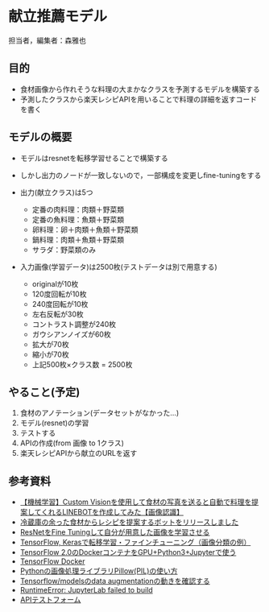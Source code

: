 # 献立推薦モデル
担当者，編集者：森雅也

## 目的
- 食材画像から作れそうな料理の大まかなクラスを予測するモデルを構築する
- 予測したクラスから楽天レシピAPIを用いることで料理の詳細を返すコードを書く

## モデルの概要
- モデルはresnetを転移学習せることで構築する
- しかし出力のノードが一致しないので，一部構成を変更しfine-tuningをする
- 出力(献立クラス)は5つ
  - 定番の肉料理：肉類＋野菜類
  - 定番の魚料理：魚類＋野菜類
  - 卵料理：卵＋肉類＋魚類＋野菜類
  - 鍋料理：肉類＋魚類＋野菜類
  - サラダ：野菜類のみ

- 入力画像(学習データ)は2500枚(テストデータは別で用意する)
  - originalが10枚
  - 120度回転が10枚
  - 240度回転が10枚
  - 左右反転が30枚
  - コントラスト調整が240枚
  - ガウシアンノイズが60枚
  - 拡大が70枚
  - 縮小が70枚
  - 上記500枚×クラス数 = 2500枚

## やること(予定)
1. 食材のアノテーション(データセットがなかった…)
1. モデル(resnet)の学習
1. テストする
1. APIの作成(from 画像 to 1クラス)
1. 楽天レシピAPIから献立のURLを返す

## 参考資料
- [【機械学習】Custom Visionを使用して食材の写真を送ると自動で料理を提案してくれるLINEBOTを作成してみた【画像認識】](https://qiita.com/Naru0607/items/16c42a242ddc90009a30)
- [冷蔵庫の余った食材からレシピを提案するボットをリリースしました](https://qiita.com/msh5/items/b2350bab800eddaecad3)
- [ResNetをFine Tuningして自分が用意した画像を学習させる](https://pchun.work/resnet%E3%82%92fine-tuning%E3%81%97%E3%81%A6%E8%87%AA%E5%88%86%E3%81%8C%E7%94%A8%E6%84%8F%E3%81%97%E3%81%9F%E7%94%BB%E5%83%8F%E3%82%92%E5%AD%A6%E7%BF%92%E3%81%95%E3%81%9B%E3%82%8B/#i-2)
- [TensorFlow, Kerasで転移学習・ファインチューニング（画像分類の例）](https://note.nkmk.me/python-tensorflow-keras-transfer-learning-fine-tuning/)
- [TensorFlow 2.0のDockerコンテナをGPU+Python3+Jupyterで使う](https://qiita.com/hrappuccino/items/fe76e2ed014c16171e47#tensorflow-docker%E3%82%B3%E3%83%B3%E3%83%86%E3%83%8A%E3%81%AE%E8%B5%B7%E5%8B%95)
- [TensorFlow Docker](https://www.tensorflow.org/install/docker?hl=ja#tensorflow_docker_requirements)
- [Pythonの画像処理ライブラリPillow(PIL)の使い方](https://note.nkmk.me/python-pillow-basic/)
- [Tensorflow/modelsのdata augmentationの動きを確認する](https://blog.imind.jp/entry/2019/07/20/132143)
- [RuntimeError: JupyterLab failed to build](https://github.com/jupyterlab/jupyterlab-github/issues/97)
- [APIテストフォーム](https://webservice.rakuten.co.jp/explorer/api/Recipe/CategoryList/)